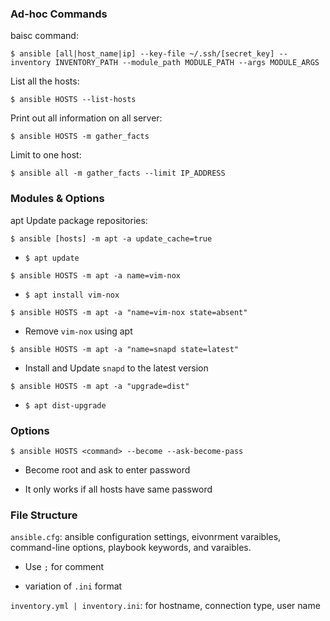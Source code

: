 ### Ad-hoc Commands

baisc command:

`$ ansible [all|host_name|ip] --key-file ~/.ssh/[secret_key] --inventory INVENTORY_PATH --module_path MODULE_PATH --args MODULE_ARGS`

List all the hosts:

`$ ansible HOSTS --list-hosts`

Print out all information on all server:

`$ ansible HOSTS -m gather_facts`

Limit to one host:

`$ ansible all -m gather_facts --limit IP_ADDRESS`



### Modules & Options

apt Update package repositories:

`$ ansible [hosts] -m apt -a update_cache=true`

* `$ apt update`

`$ ansible HOSTS -m apt -a name=vim-nox`

* `$ apt install vim-nox`

`$ ansible HOSTS -m apt -a "name=vim-nox state=absent"`

* Remove `vim-nox` using apt

`$ ansible HOSTS -m apt -a "name=snapd state=latest"`

* Install and Update `snapd` to the latest version

`$ ansible HOSTS -m apt -a "upgrade=dist"`

* `$ apt dist-upgrade`

### Options



`$ ansible HOSTS <command> --become --ask-become-pass`

* Become root and ask to enter password

* It only works if all hosts have same password

### File Structure

`ansible.cfg`: ansible configuration settings, eivonrment varaibles, command-line options, playbook keywords, and varaibles.

* Use `;` for comment

* variation of `.ini` format

`inventory.yml | inventory.ini`: for hostname, connection type, user name
